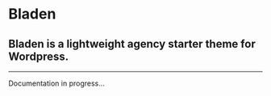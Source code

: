 # Bladen
## Bladen is a lightweight agency starter theme for Wordpress.
___

Documentation in progress...
